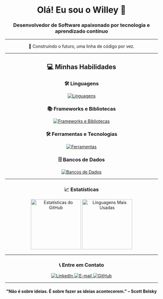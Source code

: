 <h1 align="center">Olá! Eu sou o Willey 👋</h1>
<h3 align="center">Desenvolvedor de Software apaixonado por tecnologia e aprendizado contínuo</h3>

---

<p align="center">
  🚀 Construindo o futuro, uma linha de código por vez.<br>
</p>

---

<h2 align="center">💻 Minhas Habilidades</h2>

<h3 align="center">🛠️ Linguagens</h3>
<p align="center">
  <a href="https://skillicons.dev">
    <img src="https://skillicons.dev/icons?i=java,javascript,nodejs,php,python,html,css,typescript,vite" alt="Linguagens" />
  </a>
</p>

<h3 align="center">📚 Frameworks e Bibliotecas</h3>
<p align="center">
  <a href="https://skillicons.dev">
    <img src="https://skillicons.dev/icons?i=spring,laravel,react" alt="Frameworks e Bibliotecas" />
  </a>
</p>

<h3 align="center">🛠️ Ferramentas e Tecnologias</h3>
<p align="center">
  <a href="https://skillicons.dev">
    <img src="https://skillicons.dev/icons?i=docker,git,postman" alt="Ferramentas" />
  </a>
</p>

<h3 align="center">🗄️ Bancos de Dados</h3>
<p align="center">
  <a href="https://skillicons.dev">
    <img src="https://skillicons.dev/icons?i=mysql,postgres,mongodb" alt="Bancos de Dados" />
  </a>
</p>

---

<h3 align="center">📈 Estatísticas</h3>
<div align="center">
  <img height="165px" src="https://githubstats-eta.vercel.app/api?username=willgonzaga&theme=transparent&show_icons=true" alt="Estatísticas do GitHub" />
  <img height="165px" src="https://githubstats-eta.vercel.app/api/top-langs/?username=willgonzaga&theme=transparent&layout=compact&count_private=true7" alt="Linguagens Mais Usadas" />
</div>

---

<h3 align="center">📞 Entre em Contato</h3>
<p align="center">
  <a href="https://www.linkedin.com/in/willeygonzaga" target="_blank">
    <img src="https://skillicons.dev/icons?i=linkedin" alt="LinkedIn" />
  </a>
  <a href="mailto:willey.gonzaga28@gmail.com">
    <img src="https://skillicons.dev/icons?i=gmail" alt="E-mail" />
  </a>
  <a href="https://github.com/willgonzaga">
    <img src="https://skillicons.dev/icons?i=github" alt="GitHub" />
  </a>
</p>

---

<h4 align="center">"Não é sobre ideias. É sobre fazer as ideias acontecerem." – Scott Belsky</h4>

